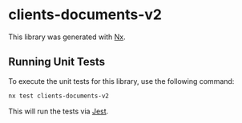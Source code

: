 # clients-documents-v2

This library was generated with [Nx](https://nx.dev).

## Running Unit Tests

To execute the unit tests for this library, use the following command:

```bash
nx test clients-documents-v2
```

This will run the tests via [Jest](https://jestjs.io).
